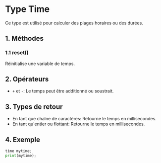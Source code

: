 # Type Time

Ce type est utilisé pour calculer des plages horaires ou des durées.

## 1. Méthodes

### 1.1 reset()
Réinitialise une variable de temps.

## 2. Opérateurs

- `+` et `-`: Le temps peut être additionné ou soustrait.

## 3. Types de retour

- En tant que chaîne de caractères: Retourne le temps en millisecondes.
- En tant qu'entier ou flottant: Retourne le temps en millisecondes.

## 4. Exemple

```python
time mytime;
print(mytime);
```